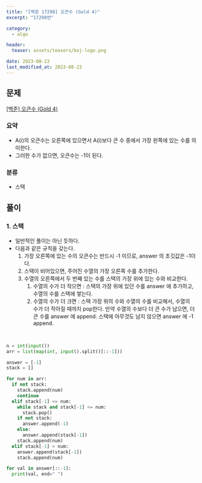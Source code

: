 ```yaml
---
title: "[백준 17298] 오큰수 (Gold 4)"
excerpt: "17298번"

category:
  - algo

header:
  teaser: assets/teasers/boj-logo.png

date: 2023-08-23
last_modified_at: 2023-08-23
---
```


## 문제

[[백준] 오큰수 (Gold 4)](https://www.acmicpc.net/problem/17298)

### 요약

- A(i)의 오큰수는 오른쪽에 있으면서 A(i)보다 큰 수 중에서 가장 왼쪽에 있는 수를 의미한다.
- 그러한 수가 없으면, 오큰수는 -1이 된다.

### 분류

- 스택

## 풀이

### 1. 스택

- 일반적인 풀이는 아닌 듯하다.
- 다음과 같은 규칙을 갖는다.
  1. 가장 오른쪽에 있는 수의 오큰수는 반드시 -1 이므로, answer 의 초깃값은 -1이다.
  2. 스택이 비어있으면, 주어진 수열의 가장 오른쪽 수를 추가한다.
  3. 수열의 오른쪽에서 두 번째 있는 수를 스택의 가장 위에 있는 수와 비교한다.
     1. 수열의 수가 더 작으면 : 스택의 가장 위에 있던 수를 answer 에 추가하고, 수열의 수를 스택에 쌓는다.
     2. 수열의 수가 더 크면 : 스택 가장 위의 수와 수열의 수를 비교해서, 수열의 수가 더 작아질 때까지 pop한다. 만약 수열의 수보다 더 큰 수가 남으면, 더 큰 수를 answer 에 append. 스택에 아무것도 남지 않으면 answer 에 -1 append.

<br>

```python
n = int(input())
arr = list(map(int, input().split()[::-1]))

answer = [-1]
stack = []

for num in arr:
  if not stack:
    stack.append(num)
    continue
  elif stack[-1] <= num:
    while stack and stack[-1] <= num:
      stack.pop()
    if not stack:
      answer.append(-1)
    else:
      answer.append(stack[-1])
    stack.append(num)
  elif stack[-1] > num:
    answer.append(stack[-1])
    stack.append(num)

for val in answer[::-1]:
  print(val, end=" ")
```
